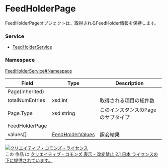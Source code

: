 # FeedHolderPage
FeedHolderPageオブジェクトは、取得されるFeedHolder情報を保持します。

### Service
+ [FeedHolderService](../../services/FeedHolderService.md)

### Namespace
[FeedHolderService#Namespace](../../services/FeedHolderService.md#namespace)


| Field | Type | Description |
|---|---|---|
| Page(inherited)|||
| totalNumEntries| xsd:int| 取得される項目の総件数 |
| Page.Type| xsd:string| このインスタンスのPageのサブタイプ |
| FeedHolderPage|||
| values[]| [FeedHolderValues](FeedHolderValues.md)| 照会結果 |

<a rel="license" href="http://creativecommons.org/licenses/by-nd/2.1/jp/"><img alt="クリエイティブ・コモンズ・ライセンス" style="border-width:0" src="https://i.creativecommons.org/l/by-nd/2.1/jp/88x31.png" /></a><br />この 作品 は <a rel="license" href="http://creativecommons.org/licenses/by-nd/2.1/jp/">クリエイティブ・コモンズ 表示 - 改変禁止 2.1 日本 ライセンスの下に提供されています。</a>
